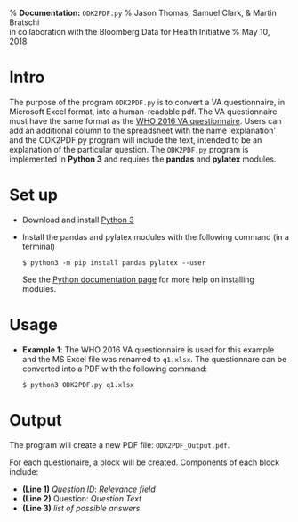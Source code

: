 % **Documentation:** `ODK2PDF.py`
% Jason Thomas, Samuel Clark, & Martin Bratschi \
  in collaboration with the Bloomberg Data for Health Initiative
% May 10, 2018


# Intro
The purpose of the program `ODK2PDF.py` is to convert a VA questionnaire, in Microsoft Excel format, into a human-readable pdf.  The VA questionnaire must have the same format as the
[WHO 2016 VA questionnaire](http://www.who.int/healthinfo/statistics/verbalautopsystandards/en/).  Users can add an additional column to the spreadsheet with the name 'explanation' and the ODK2PDF.py program will include the text, intended to be an explanation of the
particular question.  The `ODK2PDF.py` program is implemented in **Python 3** and requires the **pandas** and **pylatex** modules.

# Set up
- Download and install [Python 3](https://www.python.org/downloads/)
- Install the pandas and pylatex modules with the following command (in a terminal)

    ~~~~~~~~~~~~~~~~~~~~~~~~~~~~~~~~~~~~~~~~~~{.bash}
    $ python3 -m pip install pandas pylatex --user
    ~~~~~~~~~~~~~~~~~~~~~~~~~~~~~~~~~~~~~~~~~~

    See the [Python documentation page](https://docs.python.org/3/installing/) for more help on installing modules.

# Usage
- **Example 1**: The WHO 2016 VA questionnaire is used for this example and the MS Excel file was renamed to `q1.xlsx`.  The questionnare
can be converted into a PDF with the following command:

    ~~~~~~~~~~~~~~~~~~~~~~~~~~~~~~~~~~~~~~~~~~{.bash}
    $ python3 ODK2PDF.py q1.xlsx
    ~~~~~~~~~~~~~~~~~~~~~~~~~~~~~~~~~~~~~~~~~~


# Output

The program will create a new PDF file: `ODK2PDF_Output.pdf`.

For each questionaire, a block will be created. Components of each block include:

+ **(Line 1)** *Question ID*: *Relevance field*
+ **(Line 2)** Question: *Question Text*
+ **(Line 3)** *list of possible answers*

 








